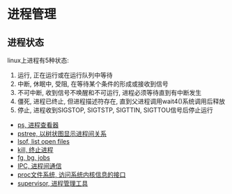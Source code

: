# 进程管理

## 进程状态

linux上进程有5种状态: <br/>
1. 运行, 正在运行或在运行队列中等待
2. 中断, 休眠中, 受阻, 在等待某个条件的形成或接收到信号
3. 不可中断, 收到信号不唤醒和不可运行, 进程必须等待直到有中断发生
4. 僵死, 进程已终止, 但进程描述符存在, 直到父进程调用wait4()系统调用后释放
5. 停止, 进程收到SIGSTOP, SIGTSTP, SIGTTIN, SIGTTOU信号后停止运行


+ [ps, 进程查看器](https://github.com/HudsonWu/linuxStudying/blob/master/performance/process/ps.md)
+ [pstree, 以树状图显示进程间关系](https://github.com/HudsonWu/linuxStudying/blob/master/performance/process/pstree.md)
+ [lsof, list open files](https://github.com/HudsonWu/linuxStudying/blob/master/performance/process/lsof.md)
+ [kill, 终止进程](https://github.com/HudsonWu/linuxStudying/blob/master/performance/process/kill.md)
+ [fg, bg, jobs](https://github.com/HudsonWu/linuxStudying/blob/master//performance/process/jobs.md)
+ [IPC, 进程间通信](https://github.com/HudsonWu/linuxStudying/blob/master/performance/process/ipc.md)
+ [proc文件系统, 访问系统内核信息的接口](https://github.com/HudsonWu/linuxStudying/blob/master/performance/process/procfs.md)
+ [supervisor, 进程管理工具](https://github.com/HudsonWu/linuxStudying/tree/master/performance/process/supervisor)
